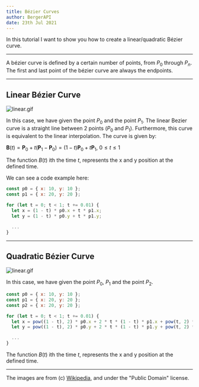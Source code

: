 ```yaml
---
title: Bézier Curves
author: BergerAPI
date: 23th Jul 2021
---
```


In this tutorial I want to show you how to create a linear/quadratic Bézier curve.

---

A bézier curve is defined by a certain number of points, from $P_{0}$ through $P_{n}$. The first and last point of the bézier curve are always the endpoints.

---

## Linear Bézier Curve

![linear.gif](/img/bezier/linear.gif)

In this case, we have given the point $P_{0}$ and the point $P_{1}$. The linear Bezier curve is a straight line between 2 points ($P_{0}$ and $P_{1}$). Furthermore, this curve is equivalent to the linear interpolation. The curve is given by:

${\displaystyle \mathbf {B} (t)=\mathbf {P} _{0}+t(\mathbf {P} _{1}-\mathbf {P} _{0})=(1-t)\mathbf {P} _{0}+t\mathbf {P} _{1},\ 0\leq t\leq 1}$

The function $B(t)$ ith the time $t$, represents the x and y position at the defined time.

We can see a code example here:

```javascript
const p0 = { x: 10, y: 10 };
const p1 = { x: 20, y: 20 };

for (let t = 0; t < 1; t += 0.01) {
  let x = (1 - t) * p0.x + t * p1.x;
  let y = (1 - t) * p0.y + t * p1.y;

  ...
}
```

---

## Quadratic Bézier Curve

![linear.gif](/img/bezier/quadratic.gif)

In this case, we have given the point $P_{0}$, $P_{1}$ and the point $P_{2}$.

```javascript
const p0 = { x: 10, y: 10 };
const p1 = { x: 20, y: 20 };
const p2 = { x: 20, y: 20 };

for (let t = 0; t < 1; t += 0.01) {
  let x = pow((1 - t), 2) * p0.x + 2 * t * (1 - t) * p1.x + pow(t, 2) * p2.x;
  let y = pow((1 - t), 2) * p0.y + 2 * t * (1 - t) * p1.y + pow(t, 2) * p2.y;

  ...
}
```

The function $B(t)$ ith the time $t$, represents the x and y position at the defined time.

---

The images are from (c) [Wikipedia](https://en.wikipedia.org/wiki/B%C3%A9zier_curve), and under the "Public Domain" license.

